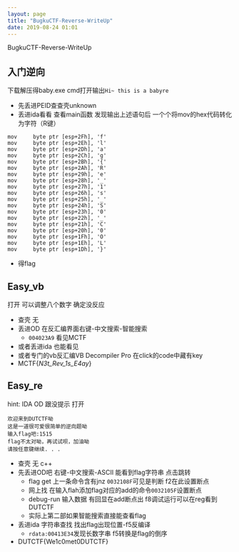 ```yaml
---
layout: page
title: "BugkuCTF-Reverse-WriteUp"
date: 2019-08-24 01:01
---
```


BugkuCTF-Reverse-WriteUp

## 入门逆向
下载解压得baby.exe cmd打开输出`Hi~ this is a babyre`
- 先丢进PEID查查壳unknown
- 丢进ida看看 查看main函数 发现输出上述语句后 一个个将mov的hex代码转化为字符（R键）
```
mov     byte ptr [esp+2Fh], 'f'
mov     byte ptr [esp+2Eh], 'l'
mov     byte ptr [esp+2Dh], 'a'
mov     byte ptr [esp+2Ch], 'g'
mov     byte ptr [esp+2Bh], '{'
mov     byte ptr [esp+2Ah], 'R'
mov     byte ptr [esp+29h], 'e'
mov     byte ptr [esp+28h], '_'
mov     byte ptr [esp+27h], '1'
mov     byte ptr [esp+26h], 's'
mov     byte ptr [esp+25h], '_'
mov     byte ptr [esp+24h], 'S'
mov     byte ptr [esp+23h], '0'
mov     byte ptr [esp+22h], '_'
mov     byte ptr [esp+21h], 'C'
mov     byte ptr [esp+20h], '0'
mov     byte ptr [esp+1Fh], 'O'
mov     byte ptr [esp+1Eh], 'L'
mov     byte ptr [esp+1Dh], '}'
```
- 得flag

## Easy_vb
打开 可以调整八个数字 确定没反应
- 查壳 无
- 丢进OD 在反汇编界面右键-中文搜索-智能搜索
  - `004023A9` 看见MCTF
- 或者丢进ida 也能看见
- 或者专门的vb反汇编VB Decompiler Pro 在click的code中藏有key
- MCTF{_N3t_Rev_1s_E4ay_}

## Easy_re
hint: IDA OD 跟没提示
打开
```
欢迎来到DUTCTF呦
这是一道很可爱很简单的逆向题呦
输入flag吧:1515
flag不太对呦，再试试呗，加油呦
请按任意键继续. . .
```
- 查壳 无 c++
- 先丢进OD吧 右键-中文搜索-ASCII 能看到flag字符串 点击跳转
  - flag get 上一条命令含有jnz `0032108F`可见是判断 f2在此设置断点
  - 网上找 在输入flah添加flag对应的add的命令`0032105F`设置断点
  - debug-run 输入数据 有回显在add断点出 f8调试运行可以在reg看到DUTCTF
  - 实际上第二部如果智能搜索直接能查看flag
- 丢进ida 字符串查找 找出flag出现位置-f5反编译
  - `rdata:00413E34`发现长数字串 f5转换是flag的倒序
- DUTCTF{We1c0met0DUTCTF}

## 
